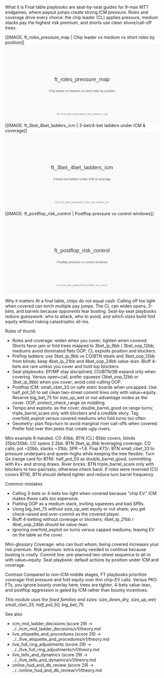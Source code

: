 What it is
Final table playbooks are seat-by-seat guides for 9-max MTT endgames, where payout jumps create strong ICM pressure. Roles and coverage drive every choice: the chip leader (CL) applies pressure, medium stacks pay the highest risk premium, and shorts use clean shove/call-off trees.

[[IMAGE: ft_roles_pressure_map | Chip leader vs medium vs short roles by position]]
![Chip leader vs medium vs short roles by position](images/ft_roles_pressure_map.svg)
[[IMAGE: ft_3bet_4bet_ladders_icm | 3-bet/4-bet ladders under ICM & coverage]]
![3-bet/4-bet ladders under ICM & coverage](images/ft_3bet_4bet_ladders_icm.svg)
[[IMAGE: ft_postflop_risk_control | Postflop pressure vs control windows]]
![Postflop pressure vs control windows](images/ft_postflop_risk_control.svg)

Why it matters
At a final table, chips do not equal cash. Calling off too light when covered can torch multiple pay jumps. The CL can widen opens, 3-bets, and barrels because opponents fear busting. Seat-by-seat playbooks reduce guesswork: who to attack, who to avoid, and which sizes build fold equity without risking catastrophic all-ins.

Rules of thumb
- Roles and coverage: widen when you cover; tighten when covered. Shorts favor jam or fold trees mapped to 3bet_ip_9bb / 3bet_oop_12bb; mediums avoid dominated flats OOP; CL exploits position and blockers.
- Preflop ladders: use 3bet_ip_9bb vs CO/BTN steals and 3bet_oop_12bb from blinds; keep 4bet_ip_21bb and 4bet_oop_24bb value-lean. Bluff 4-bets are rare unless you cover and hold top blockers.
- Seat playbooks: EP/MP stay disciplined; CO/BTN/SB expand only when covering. Versus open+call, prefer squeeze (3bet_oop_12bb or 3bet_ip_9bb) when you cover; avoid cold-calling OOP.
- Postflop ICM: small_cbet_33 on safe static boards when uncapped. Use half_pot_50 to set clean two-street commit lines only with value+equity. Reserve big_bet_75 for size_up_wet or nut-advantage nodes as the cover. OOP, protect_check_range on middling.
- Tempo and exploits: as the cover, double_barrel_good on range turns; triple_barrel_scare only with blockers and a credible story. Tag overfold_exploit versus covered mediums who fold turns too often.
- Geometry: plan flop+turn to avoid marginal river call-offs when covered. Prefer fold over thin peels that create ugly rivers.

Mini example
9-handed. CO 40bb, BTN (CL) 65bb covers, blinds 25bb/30bb. CO opens 2.2bb. BTN 3bet_ip_9bb leveraging coverage. CO calls; pot ~20bb, stacks ~31bb, SPR ~1.6. Flop K72r: BTN small_cbet_33 to pressure underpairs and queen-highs while keeping the tree flexible. Turn Qx (range card for BTN): half_pot_50 as double_barrel_good, committing with Kx+ and strong draws. River bricks: BTN triple_barrel_scare only with blockers to two-pair/sets; otherwise check back. If roles were reversed (CO covers BTN), BTN should defend tighter and reduce turn barrel frequency.

Common mistakes
- Calling 3-bets or 4-bets too light when covered because "chip EV." ICM makes those calls too expensive.
- Flatting OOP as a medium stack, inviting squeezes and bad SPRs.
- Using big_bet_75 without size_up_wet equity or nut share; you get check-raised and over-commit as the covered player.
- Bluff 4-betting without coverage or blockers; 4bet_ip_21bb / 4bet_oop_24bb should be value-lean.
- Ignoring overfold_exploit on turns versus capped mediums; leaving EV on the table as the cover.

Mini-glossary
Coverage: who can bust whom; being covered increases your risk premium.
Risk premium: extra equity needed to continue because busting is costly.
Commit line: pre-planned two-street sequence to all-in with value+equity.
Seat playbook: default actions by position under ICM and coverage.

Contrast
Compared to non-ICM middle stages, FT playbooks prioritize coverage-first pressure and fold equity over thin chip-EV calls. Versus PKO FTs, you ignore bounty overlay here; trees are tighter, 4-bets value-lean, and postflop aggression is gated by ICM rather than bounty incentives.

_This module uses the fixed families and sizes: size_down_dry, size_up_wet; small_cbet_33, half_pot_50, big_bet_75._

See also
- icm_mid_ladder_decisions (score 29) -> ../../icm_mid_ladder_decisions/v1/theory.md
- live_etiquette_and_procedures (score 29) -> ../../live_etiquette_and_procedures/v1/theory.md
- live_full_ring_adjustments (score 29) -> ../../live_full_ring_adjustments/v1/theory.md
- live_tells_and_dynamics (score 29) -> ../../live_tells_and_dynamics/v1/theory.md
- online_hud_and_db_review (score 29) -> ../../online_hud_and_db_review/v1/theory.md